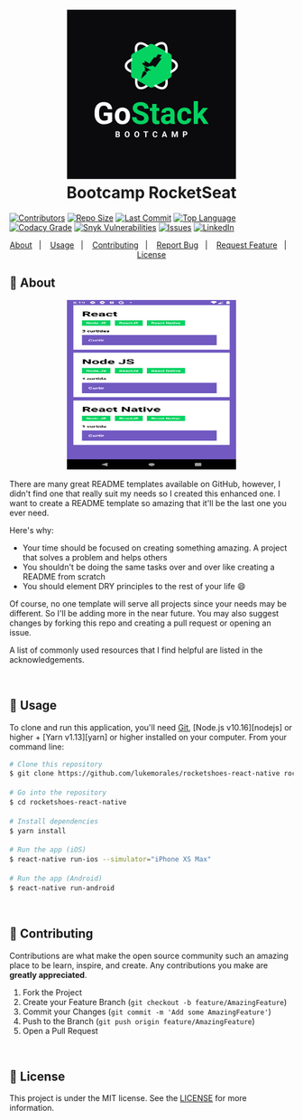 <h1 align="center">
    <img width="300" height="300" alt="Gostack Bootcamp" src="https://github.com/alessandroveras/gostack-desafio-conceitos-react-native/blob/master/images/GO1.png" />
    <br>
    Bootcamp RocketSeat
</h1>

<!-- PROJECT SHIELDS -->
<!--
*** I'm using markdown "reference style" links for readability.
*** Reference links are enclosed in brackets [ ] instead of parentheses ( ).
*** See the bottom of this document for the declaration of the reference variables
*** for contributors-url, forks-url, etc. This is an optional, concise syntax you may use.
*** https://www.markdownguide.org/basic-syntax/#reference-style-links
-->

<p align="center">

</p>

[![Contributors][contributors-shield]][contributors-url]
[![Repo Size][repository-size]][repo-url]
[![Last Commit][lastcommit-shield]][repo-url]
[![Top Language][toplanguage-shield]][repo-url]
[![Codacy Grade][codacy-shield]][codacy-url]
[![Snyk Vulnerabilities][vulnerabilities-shield]][vulnerabilities-url]
[![Issues][issues-shield]][issues-url]
[![LinkedIn][linkedin-shield]][linkedin-url]

<p align="center">
  <a href="#thought_balloon-about">About</a>&nbsp;&nbsp;&nbsp;|&nbsp;&nbsp;&nbsp;
  <a href="#wrench-usage">Usage</a>&nbsp;&nbsp;&nbsp;|&nbsp;&nbsp;&nbsp;  
  <a href="#muscle-contributing">Contributing</a>&nbsp;&nbsp;&nbsp;|&nbsp;&nbsp;&nbsp;
  <a href="https://github.com/alessandroveras/gostack-desafio-conceitos-react-native/issues">Report Bug</a>&nbsp;&nbsp;&nbsp;|&nbsp;&nbsp;&nbsp;
  <a href="https://github.com/alessandroveras/gostack-desafio-conceitos-react-native/issues">Request Feature</a>&nbsp;&nbsp;&nbsp;|&nbsp;&nbsp;&nbsp;
  <a href="#memo-license">License</a>
</p>

<!-- ABOUT THE PROJECT -->

## :thought_balloon: About

<p align="center"><a href="https://example.com" rel="nofollow"><img width="300" height="300"src="/images/screenshot.png" alt="Product Name Screen Shot" style="max-width:100%;"></a>
</p>

There are many great README templates available on GitHub, however, I didn't find one that really suit my needs so I created this enhanced one. I want to create a README template so amazing that it'll be the last one you ever need.

Here's why:
* Your time should be focused on creating something amazing. A project that solves a problem and helps others
* You shouldn't be doing the same tasks over and over like creating a README from scratch
* You should element DRY principles to the rest of your life :smile:

Of course, no one template will serve all projects since your needs may be different. So I'll be adding more in the near future. You may also suggest changes by forking this repo and creating a pull request or opening an issue.

A list of commonly used resources that I find helpful are listed in the acknowledgements.

</br>

<!-- USAGE -->

## :wrench: Usage

To clone and run this application, you'll need [Git](https://git-scm.com), [Node.js v10.16][nodejs] or higher + [Yarn v1.13][yarn] or higher installed on your computer. From your command line:

```bash
# Clone this repository
$ git clone https://github.com/lukemorales/rocketshoes-react-native rocketshoesRN

# Go into the repository
$ cd rocketshoes-react-native

# Install dependencies
$ yarn install

# Run the app (iOS)
$ react-native run-ios --simulator="iPhone XS Max"

# Run the app (Android)
$ react-native run-android
```
</br>

<!-- CONTRIBUTING -->
## :muscle: Contributing

Contributions are what make the open source community such an amazing place to be learn, inspire, and create. Any contributions you make are **greatly appreciated**.

1. Fork the Project
2. Create your Feature Branch (`git checkout -b feature/AmazingFeature`)
3. Commit your Changes (`git commit -m 'Add some AmazingFeature'`)
4. Push to the Branch (`git push origin feature/AmazingFeature`)
5. Open a Pull Request

</br>

<!-- LICENSING -->
## :memo: License

This project is under the MIT license. See the [LICENSE](https://github.com/alessandroveras/gostack-desafio-conceitos-react-native/blob/master/LICENSE) for more information.




<!-- MARKDOWN LINKS & IMAGES -->
<!-- https://www.markdownguide.org/basic-syntax/#reference-style-links -->

<!-- SHIELDS -->
[contributors-shield]: https://img.shields.io/github/contributors/alessandroveras/gostack-desafio-conceitos-react-native.svg?style=plastic
[repository-size]: https://img.shields.io/github/repo-size/alessandroveras/gostack-desafio-conceitos-react-native.svg?style=plastic
[toplanguage-shield]: https://img.shields.io/github/languages/top/alessandroveras/gostack-desafio-conceitos-react-native.svg?style=plastic
[codacy-shield]: https://img.shields.io/codacy/grade/9eedcd97cf174b7daa4f368ea0593284?style=plastic
[vulnerabilities-shield]: https://img.shields.io/snyk/vulnerabilities/github/alessandroveras/gostack-desafio-conceitos-react-native?style=plastic
[issues-shield]: https://img.shields.io/github/issues/alessandroveras/gostack-desafio-conceitos-react-native.svg?style=plastic
[lastcommit-shield]: https://img.shields.io/github/last-commit/alessandroveras/gostack-desafio-conceitos-react-native?style=plastic
[linkedin-shield]: https://img.shields.io/badge/-LinkedIn-black.svg?style=plastic&logo=linkedin&colorB=555

<!-- URL -->
[contributors-url]: https://github.com/alessandroveras/gostack-desafio-conceitos-react-native/graphs/contributors
[codacy-url]: https://app.codacy.com/manual/alessandroveras/gostack-desafio-conceitos-react-native?utm_source=github.com&utm_medium=referral&utm_content=alessandroveras/gostack-desafio-conceitos-react-native&utm_campaign=Badge_Grade_Dashboard
[vulnerabilities-url]: https://snyk.io/test/github/alessandroveras/gostack-desafio-conceitos-react-native?targetFile=package.json
[issues-url]: https://github.com/alessandroveras/gostack-desafio-conceitos-react-native/issues
[linkedin-url]: https://www.linkedin.com/in/alessandro-veras-09903022/
[repo-url]: https://github.com/alessandroveras/gostack-desafio-conceitos-react-native
[product-screenshot]: images/screenshot.png
